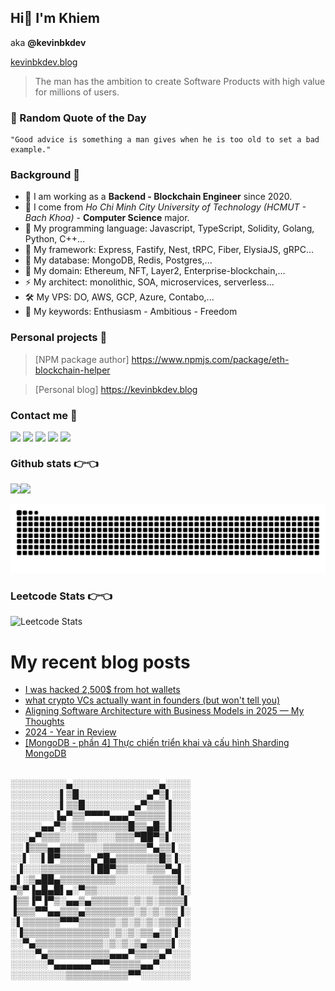## Hi👋 I'm Khiem

aka **@kevinbkdev**

[kevinbkdev.blog](https://kevinbkdev.blog)

> The man has the ambition to create Software Products with high value for millions of users.

### 💭 Random Quote of the Day

```
"Good advice is something a man gives when he is too old to set a bad example."
```

### Background 💪

- 🔭 I am working as a **Backend - Blockchain Engineer** since 2020.
- 🌱 I come from _Ho Chi Minh City University of Technology (HCMUT - Bach Khoa)_ - **Computer Science** major.
- 👯 My programming language: Javascript, TypeScript, Solidity, Golang, Python, C++...
- 💬 My framework: Express, Fastify, Nest, tRPC, Fiber, ElysiaJS, gRPC...
- 🤔 My database: MongoDB, Redis, Postgres,...
- 👯 My domain: Ethereum, NFT, Layer2, Enterprise-blockchain,...
- ⚡ My architect: monolithic, SOA, microservices, serverless...
- 🛠 My VPS: DO, AWS, GCP, Azure, Contabo,...
- 💪 My keywords: Enthusiasm - Ambitious - Freedom

<!--
**khiem20tc/khiem20tc** is a ✨ _special_ ✨ repository because its `README.md` (this file) appears on your GitHub profile.

Here are some ideas to get you started:

- 🔭 I work as the Backend - Blockchain developer
- 🌱 I’m currently studying Computer Science at Ho Chi Minh City University of Technology (HCMUT)
- 👯 My program language: Javascript, C/C++, Python, Solidity...
- 🤔 I’m looking for help with Docker, Webpack...
- 💬 Ask me about NodeJS, MongoDB, RESTful API, RabbitMQ...
- 📫 How to reach me: github.com/khiem20tc
- 😄 Pronouns: ...
- ⚡ Fun fact: ...
-->

### Personal projects 🤏

> [NPM package author] https://www.npmjs.com/package/eth-blockchain-helper

> [Personal blog] https://kevinbkdev.blog

### Contact me 📧

&nbsp;&nbsp;&nbsp;&nbsp;
[<img align="left" width="20px" src="https://www.svgrepo.com/show/475640/chrome-color.svg" />][website]
[<img align="left" width="20px" src="https://www.svgrepo.com/show/452051/linkedin.svg" />][linkedin]
[<img align="left" width="20px" src="https://www.svgrepo.com/show/448224/facebook.svg" />][facebook]
[<img align="left" width="20px" src="https://www.svgrepo.com/show/331368/discord-v2.svg" />][discord]
[<img align="left" width="20px" src="https://www.svgrepo.com/show/354443/telegram.svg" />][telegram]

[Website]: https://kevinbkdev.blog
[Linkedin]: https://linkedin.com/in/kevinbkdev
[Facebook]: https://facebook.com/kevinbkdev
[Discord]: https://discord.com/kevinbkdev
[Telegram]: https://t.me/kevinbkdev

### Github stats 👉👈

<a href="https://kevinbkdev.blog"><img height="150px" src="https://github-readme-stats.vercel.app/api?username=khiem20tc&show_icons=true&hide_title=true&hide_border=true&theme=omni" /><img height="150px" src="https://github-readme-stats.vercel.app/api/top-langs/?username=khiem20tc&show_icons=true&layout=compact&langs_count=6&hide_title=true&hide_border=true&theme=omni" /></a>

<picture>
  <source media="(prefers-color-scheme: dark)" srcset="https://raw.githubusercontent.com/khiem20tc/khiem20tc/output/github-contribution-grid-snake-dark.svg">
  <source media="(prefers-color-scheme: light)" srcset="https://raw.githubusercontent.com/khiem20tc/khiem20tc/output/github-contribution-grid-snake.svg">
  <img alt="github contribution grid snake animation" src="https://raw.githubusercontent.com/khiem20tc/khiem20tc/output/github-contribution-grid-snake.svg">
</picture>

<!-- Ref -->

### Leetcode Stats 👉👈

![Leetcode Stats](https://leetcard.jacoblin.cool/khiem20tc?ext=activity)

# My recent blog posts

<!-- BLOG-POST-LIST:START -->
- [I was hacked 2,500$ from hot wallets](http://kevinbkdev.blog/blog/crypto-hack)
- [what crypto VCs actually want in founders &lpar;but won&#39;t tell you&rpar;](http://kevinbkdev.blog/blog/crypto-vc)
- [Aligning Software Architecture with Business Models in 2025 — My Thoughts](http://kevinbkdev.blog/blog/architecture-2025)
- [2024 - Year in Review](http://kevinbkdev.blog/blog/review-2024)
- [[MongoDB - phần 4] Thực chiến triển khai và cấu hình Sharding MongoDB](http://kevinbkdev.blog/blog/mongodb-setup-p4)
<!-- BLOG-POST-LIST:END -->

<br />
░░░░░░░░░▄░░░░░░░░░░░░░░▄░░░░<br />
░░░░░░░░▌▒█░░░░░░░░░░░▄▀▒▌░░░<br />
░░░░░░░░▌▒▒█░░░░░░░░▄▀▒▒▒▐░░░<br />
░░░░░░░▐▄▀▒▒▀▀▀▀▄▄▄▀▒▒▒▒▒▐░░░<br />
░░░░░▄▄▀▒░▒▒▒▒▒▒▒▒▒█▒▒▄█▒▐░░░<br />
░░░▄▀▒▒▒░░░▒▒▒░░░▒▒▒▀██▀▒▌░░░<br />
░░▐▒▒▒▄▄▒▒▒▒░░░▒▒▒▒▒▒▒▀▄▒▒▌░░<br />
░░▌░░▌█▀▒▒▒▒▒▄▀█▄▒▒▒▒▒▒▒█▒▐░░<br />
░▐░░░▒▒▒▒▒▒▒▒▌██▀▒▒░░░▒▒▒▀▄▌░<br />
░▌░▒▄██▄▒▒▒▒▒▒▒▒▒░░░░░░▒▒▒▒▌░<br />
▀▒▀▐▄█▄█▌▄░▀▒▒░░░░░░░░░░▒▒▒▐░<br />
▐▒▒▐▀▐▀▒░▄▄▒▄▒▒▒▒▒▒░▒░▒░▒▒▒▒▌<br />
▐▒▒▒▀▀▄▄▒▒▒▄▒▒▒▒▒▒▒▒░▒░▒░▒▒▐░<br />
░▌▒▒▒▒▒▒▀▀▀▒▒▒▒▒▒░▒░▒░▒░▒▒▒▌░<br />
░▐▒▒▒▒▒▒▒▒▒▒▒▒▒▒░▒░▒░▒▒▄▒▒▐░░<br />
░░▀▄▒▒▒▒▒▒▒▒▒▒▒░▒░▒░▒▄▒▒▒▒▌░░<br />
░░░░▀▄▒▒▒▒▒▒▒▒▒▒▄▄▄▀▒▒▒▒▄▀░░░<br />
░░░░░░▀▄▄▄▄▄▄▀▀▀▒▒▒▒▒▄▄▀░░░░░<br />
░░░░░░░░░▒▒▒▒▒▒▒▒▒▒▀▀░░░░░░░░<br />
